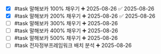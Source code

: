 - [x] #task 말해보카 100% 채우기 ➕ 2025-08-26 ✅ 2025-08-26
- [x] #task 말해보카 200% 채우기 ➕ 2025-08-26 ✅ 2025-08-26
- [ ] #task 말해보카 300% 채우기 ➕ 2025-08-26
- [ ] #task 말해보카 400% 채우기 ➕ 2025-08-26
- [ ] #task 말해보카 500% 채우기 ➕ 2025-08-26
- [ ] #task 전자정부프레임워크 배치 분석 ➕ 2025-08-26